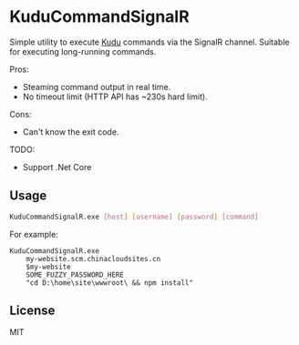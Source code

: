# KuduCommandSignalR

Simple utility to execute [Kudu](https://github.com/projectkudu/kudu) commands via the SignalR channel. Suitable for executing long-running commands.

Pros:

- Steaming command output in real time.
- No timeout limit (HTTP API has ~230s hard limit).

Cons:

- Can't know the exit code.


TODO:

- Support .Net Core


## Usage

```sh
KuduCommandSignalR.exe [host] [username] [password] [command]
```

For example:

```
KuduCommandSignalR.exe
	my-website.scm.chinacloudsites.cn
	$my-website
	SOME_FUZZY_PASSWORD_HERE
	"cd D:\home\site\wwwroot\ && npm install"
```



## License

MIT
